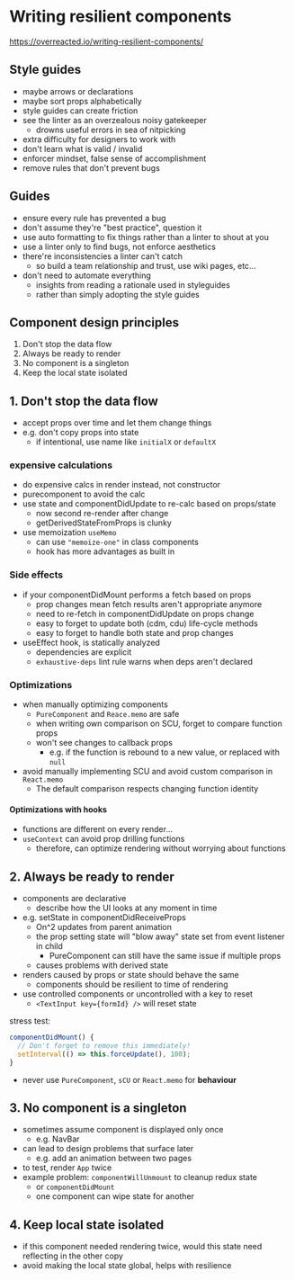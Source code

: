 # Writing resilient components

https://overreacted.io/writing-resilient-components/

## Style guides

- maybe arrows or declarations
- maybe sort props alphabetically
- style guides can create friction
- see the linter as an overzealous noisy gatekeeper
  - drowns useful errors in sea of nitpicking
- extra difficulty for designers to work with
- don't learn what is valid / invalid
- enforcer mindset, false sense of accomplishment
- remove rules that don't prevent bugs

## Guides

- ensure every rule has prevented a bug
- don't assume they're "best practice", question it
- use auto formatting to fix things rather than a linter to shout at you
- use a linter only to find bugs, not enforce aesthetics
- there're inconsistencies a linter can't catch
  - so build a team relationship and trust, use wiki pages, etc...
- don't need to automate everything
  - insights from reading a rationale used in styleguides
  - rather than simply adopting the style guides

## Component design principles

1. Don't stop the data flow
2. Always be ready to render
3. No component is a singleton
4. Keep the local state isolated

## 1. Don't stop the data flow

- accept props over time and let them change things
- e.g. don't copy props into state
  - if intentional, use name like `initialX` or `defaultX`

### expensive calculations

- do expensive calcs in render instead, not constructor
- purecomponent to avoid the calc
- use state and componentDidUpdate to re-calc based on props/state
  - now second re-render after change
  - getDerivedStateFromProps is clunky
- use memoization `useMemo`
  - can use `"memoize-one"` in class components
  - hook has more advantages as built in

### Side effects

- if your componentDidMount performs a fetch based on props
  - prop changes mean fetch results aren't appropriate anymore
  - need to re-fetch in componentDidUpdate on props change
  - easy to forget to update both (cdm, cdu) life-cycle methods
  - easy to forget to handle both state and prop changes
- useEffect hook, is statically analyzed
  - dependencies are explicit
  - `exhaustive-deps` lint rule warns when deps aren't declared

### Optimizations

- when manually optimizing components
  - `PureComponent` and `Reace.memo` are safe
  - when writing own comparison on SCU, forget to compare function props
  - won't see changes to callback props
    - e.g. if the function is rebound to a new value, or replaced with `null`
- avoid manually implementing SCU and avoid custom comparison in `React.memo`
  - The default comparison respects changing function identity

#### Optimizations with hooks

- functions are different on every render...
- `useContext` can avoid prop drilling functions
  - therefore, can optimize rendering without worrying about functions

## 2. Always be ready to render

- components are declarative
  - describe how the UI looks at any moment in time
- e.g. setState in componentDidReceiveProps
  - On^2 updates from parent animation
  - the prop setting state will "blow away" state set from event listener in child
    - PureComponent can still have the same issue if multiple props
  - causes problems with derived state
- renders caused by props or state should behave the same
  - components should be resilient to time of rendering
- use controlled components or uncontrolled with a key to reset
  - `<TextInput key={formId} />` will reset state

stress test:

```js
componentDidMount() {
  // Don't forget to remove this immediately!
  setInterval(() => this.forceUpdate(), 100);
}
```

- never use `PureComponent`, `sCU` or `React.memo` for **behaviour**

## 3. No component is a singleton

- sometimes assume component is displayed only once
  - e.g. NavBar
- can lead to design problems that surface later
  - e.g. add an animation between two pages
- to test, render `App` twice
- example problem: `componentWillUnmount` to cleanup redux state
  - or `componentDidMount`
  - one component can wipe state for another

## 4. Keep local state isolated

- if this component needed rendering twice, would this state need reflecting in the other copy
- avoid making the local state global, helps with resilience
